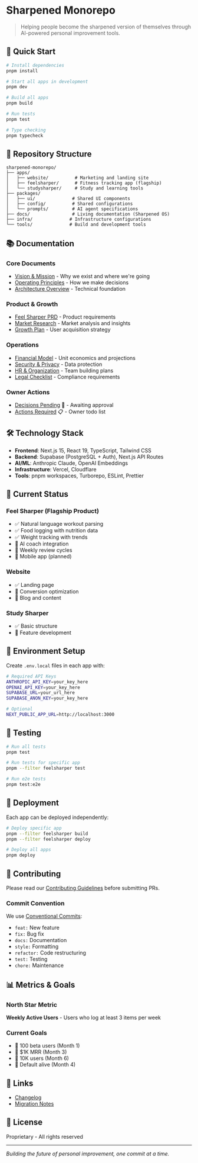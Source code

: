 # Sharpened Monorepo

> Helping people become the sharpened version of themselves through AI-powered personal improvement tools.

## 🚀 Quick Start

```bash
# Install dependencies
pnpm install

# Start all apps in development
pnpm dev

# Build all apps
pnpm build

# Run tests
pnpm test

# Type checking
pnpm typecheck
```

## 📁 Repository Structure

```
sharpened-monorepo/
├── apps/
│   ├── website/          # Marketing and landing site
│   ├── feelsharper/      # Fitness tracking app (flagship)
│   └── studysharper/     # Study and learning tools
├── packages/
│   ├── ui/              # Shared UI components
│   ├── config/          # Shared configurations
│   └── prompts/         # AI agent specifications
├── docs/                # Living documentation (Sharpened OS)
├── infra/              # Infrastructure configurations
└── tools/              # Build and development tools
```

## 📚 Documentation

### Core Documents
- [Vision & Mission](./docs/VISION.md) - Why we exist and where we're going
- [Operating Principles](./docs/OPERATING_PRINCIPLES.md) - How we make decisions
- [Architecture Overview](./docs/ARCHITECTURE_OVERVIEW.md) - Technical foundation

### Product & Growth
- [Feel Sharper PRD](./docs/PRODUCT_PRD_feelsharper.md) - Product requirements
- [Market Research](./docs/MARKET_RESEARCH.md) - Market analysis and insights
- [Growth Plan](./docs/GROWTH_PLAN.md) - User acquisition strategy

### Operations
- [Financial Model](./docs/FINANCIAL_MODEL.md) - Unit economics and projections
- [Security & Privacy](./docs/SECURITY_AND_PRIVACY.md) - Data protection
- [HR & Organization](./docs/HR_ORG.md) - Team building plans
- [Legal Checklist](./docs/LEGAL_CHECKLIST.md) - Compliance requirements

### Owner Actions
- [Decisions Pending](./docs/OWNER/DECISIONS_PENDING.md) 🔐 - Awaiting approval
- [Actions Required](./docs/OWNER/ACTIONS_TODO.md) 📋 - Owner todo list

## 🛠 Technology Stack

- **Frontend**: Next.js 15, React 19, TypeScript, Tailwind CSS
- **Backend**: Supabase (PostgreSQL + Auth), Next.js API Routes
- **AI/ML**: Anthropic Claude, OpenAI Embeddings
- **Infrastructure**: Vercel, Cloudflare
- **Tools**: pnpm workspaces, Turborepo, ESLint, Prettier

## 🎯 Current Status

### Feel Sharper (Flagship Product)
- ✅ Natural language workout parsing
- ✅ Food logging with nutrition data
- ✅ Weight tracking with trends
- 🚧 AI coach integration
- 🚧 Weekly review cycles
- 📅 Mobile app (planned)

### Website
- ✅ Landing page
- 🚧 Conversion optimization
- 📅 Blog and content

### Study Sharper
- ✅ Basic structure
- 📅 Feature development

## 🔐 Environment Setup

Create `.env.local` files in each app with:

```bash
# Required API Keys
ANTHROPIC_API_KEY=your_key_here
OPENAI_API_KEY=your_key_here
SUPABASE_URL=your_url_here
SUPABASE_ANON_KEY=your_key_here

# Optional
NEXT_PUBLIC_APP_URL=http://localhost:3000
```

## 🧪 Testing

```bash
# Run all tests
pnpm test

# Run tests for specific app
pnpm --filter feelsharper test

# Run e2e tests
pnpm test:e2e
```

## 🚢 Deployment

Each app can be deployed independently:

```bash
# Deploy specific app
pnpm --filter feelsharper build
pnpm --filter feelsharper deploy

# Deploy all apps
pnpm deploy
```

## 📝 Contributing

Please read our [Contributing Guidelines](./CONTRIBUTING.md) before submitting PRs.

### Commit Convention
We use [Conventional Commits](https://www.conventionalcommits.org/):
- `feat:` New feature
- `fix:` Bug fix
- `docs:` Documentation
- `style:` Formatting
- `refactor:` Code restructuring
- `test:` Testing
- `chore:` Maintenance

## 📊 Metrics & Goals

### North Star Metric
**Weekly Active Users** - Users who log at least 3 items per week

### Current Goals
- 🎯 100 beta users (Month 1)
- 🎯 $1K MRR (Month 3)
- 🎯 10K users (Month 6)
- 🎯 Default alive (Month 4)

## 🔗 Links

- [Changelog](./docs/CHANGELOG.md)
- [Migration Notes](./MIGRATION.md)

## 📄 License

Proprietary - All rights reserved

---

*Building the future of personal improvement, one commit at a time.*

